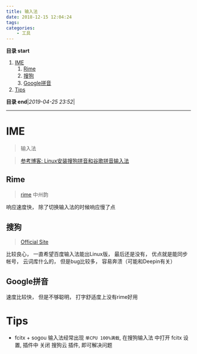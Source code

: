 ```yaml
---
title: 输入法
date: 2018-12-15 12:04:24
tags: 
categories: 
    - 工具
---
```


**目录 start**
 
1. [IME](#ime)
    1. [Rime](#rime)
    1. [搜狗](#搜狗)
    1. [Google拼音](#google拼音)
1. [Tips](#tips)

**目录 end**|_2019-04-25 23:52_|
****************************************
# IME
> 输入法

> [参考博客: Linux安装搜狗拼音和谷歌拼音输入法](https://www.jianshu.com/p/429b8f75af2c)

## Rime
> [rime](https://rime.im/)  中州韵 

响应速度快， 除了切换输入法的时候响应慢了点

## 搜狗
> [Official Site](https://pinyin.sogou.com/linux/)  

比较良心， 一直希望百度输入法能出Linux版， 最后还是没有， 优点就是能同步帐号， 云词库什么的， 但是bug比较多， 容易奔溃（可能和Deepin有关）

## Google拼音
速度比较快， 但是不够聪明， 打字舒适度上没有rime好用

# Tips 
- fcitx + sogou 输入法经常出现 `单CPU 100%满载`, 在搜狗输入法 中打开 fcitx 设置, 插件中 关闭 搜狗云 插件, 即可解决问题
